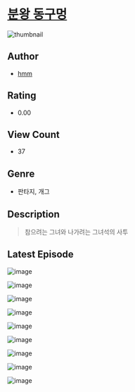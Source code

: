 # [분왕 동구멍](https://comic.naver.com/bestChallenge/list?titleId=811188)
![thumbnail](https://image-comic.pstatic.net/user_contents_data/challenge_comic/2023/05/25/366655/upload_7003768540980798515_480x623.jpeg)

## Author
- [hmm](https://comic.naver.com/artistTitle?id=366655)

## Rating
- 0.00

## View Count
- 37

## Genre
- 판타지, 개그

## Description
> 참으려는 그녀와 나가려는 그녀석의 사투


## Latest Episode
![image](https://image-comic.pstatic.net/user_contents_data/challenge_comic/2023/05/25/366655/upload_3486409952134968629.jpeg)

![image](https://image-comic.pstatic.net/user_contents_data/challenge_comic/2023/05/25/366655/upload_4135822223689737828.jpeg)

![image](https://image-comic.pstatic.net/user_contents_data/challenge_comic/2023/05/25/366655/upload_3907210468241138485.jpeg)

![image](https://image-comic.pstatic.net/user_contents_data/challenge_comic/2023/05/25/366655/upload_3559642924921926454.jpeg)

![image](https://image-comic.pstatic.net/user_contents_data/challenge_comic/2023/05/25/366655/upload_3919650347076039735.jpeg)

![image](https://image-comic.pstatic.net/user_contents_data/challenge_comic/2023/05/25/366655/upload_4051326931938993505.jpeg)

![image](https://image-comic.pstatic.net/user_contents_data/challenge_comic/2023/05/25/366655/upload_3977350694391984997.jpeg)

![image](https://image-comic.pstatic.net/user_contents_data/challenge_comic/2023/05/25/366655/upload_3774640333367357746.jpeg)

![image](https://image-comic.pstatic.net/user_contents_data/challenge_comic/2023/05/25/366655/upload_3545005142962679857.jpeg)
